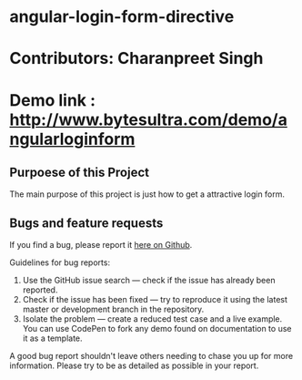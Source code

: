 # angular-login-form-directive  
# Contributors: Charanpreet Singh
# Demo link : http://www.bytesultra.com/demo/angularloginform  

## Purpoese of this Project 
The main purpose of this project is just how to get a attractive login form. 


## Bugs and feature requests

If you find a bug, please report it [here on Github](https://github.com/ultrabytes/angular-login-form-directive/issues).

Guidelines for bug reports:

1. Use the GitHub issue search — check if the issue has already been reported.
2. Check if the issue has been fixed — try to reproduce it using the latest master or development branch in the repository.
3. Isolate the problem — create a reduced test case and a live example. You can use CodePen to fork any demo found on documentation to use it as a template.

A good bug report shouldn't leave others needing to chase you up for more information.
Please try to be as detailed as possible in your report.